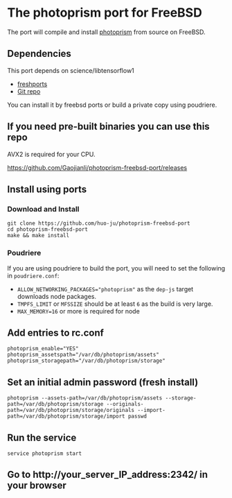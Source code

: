 # The photoprism port for FreeBSD

The port will compile and install
[photoprism](https://github.com/photoprism/photoprism) from source on FreeBSD.

## Dependencies

This port depends on science/libtensorflow1
* [freshports](https://www.freshports.org/science/libtensorflow1/)
* [Git repo](https://github.com/psa/libtensorflow1-freebsd-port)

You can install it by freebsd ports or build a private copy using poudriere.

## If you need pre-built binaries you can use this repo

AVX2 is required for your CPU.

https://github.com/Gaojianli/photoprism-freebsd-port/releases

## Install using ports

### Download and Install
```
git clone https://github.com/huo-ju/photoprism-freebsd-port
cd photoprism-freebsd-port
make && make install
```

### Poudriere

If you are using poudriere to build the port, you will need to set the
following in `poudriere.conf`:
* `ALLOW_NETWORKING_PACKAGES="photoprism"` as the `dep-js` target downloads
  node packages.
* `TMPFS_LIMIT` or `MFSSIZE` should be at least `6` as the build is very large.
* `MAX_MEMORY=16` or more is required for node

## Add entries to rc.conf

```
photoprism_enable="YES"
photoprism_assetspath="/var/db/photoprism/assets"
photoprism_storagepath="/var/db/photoprism/storage"
```

## Set an initial admin password (fresh install)

```
photoprism --assets-path=/var/db/photoprism/assets --storage-path=/var/db/photoprism/storage --originals-path=/var/db/photoprism/storage/originals --import-path=/var/db/photoprism/storage/import passwd
```

## Run the service

```
service photoprism start
```

## Go to http://your_server_IP_address:2342/ in your browser

